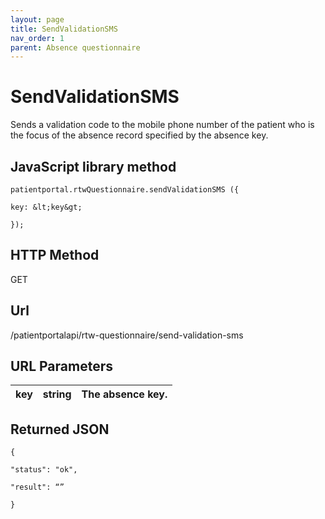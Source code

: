 ```yaml
---
layout: page
title: SendValidationSMS
nav_order: 1
parent: Absence questionnaire
---
```


# SendValidationSMSSends a validation code to the mobile phone number of the patient who is the focus of the absence record specified by the absence key.## JavaScript library method```patientportal.rtwQuestionnaire.sendValidationSMS ({key: &lt;key&gt;});```## HTTP MethodGET## ****Url****/patientportalapi/rtw-questionnaire/send-validation-sms## URL Parameters| key | string | The absence key. || --- | --- | --- |## Returned JSON```{"status": "ok","result": “”}```